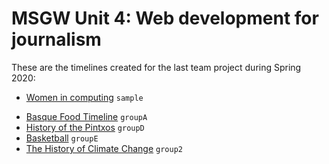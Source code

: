 # MSGW Unit 4: Web development for journalism

These are the timelines created for the last team project during Spring 2020:

- [Women in computing](women-computing) `sample`
<!-- - Group 0: [Timeline Title](group0) `empty` -->
- [Basque Food Timeline](groupA) `groupA`
- [History of the Pintxos](groupD) `groupD`
- [Basketball](GroupE) `groupE` 
- [The History of Climate Change](group2) `group2`
